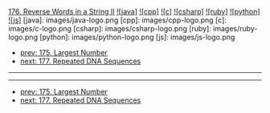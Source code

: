[176. Reverse Words in a String II](https://leetcode.com/problems/reverse-words-in-a-string-ii/)
[![java]](https://github.com/leetcode-study-group/leetcode-java-solutions/blob/master/176-reverse-words-in-a-string-ii.md)
[![cpp]](https://github.com/leetcode-study-group/leetcode-cpp-solutions/blob/master/176-reverse-words-in-a-string-ii.md)
[![c]](https://github.com/leetcode-study-group/leetcode-c-solutions/blob/master/176-reverse-words-in-a-string-ii.md)
[![csharp]](https://github.com/leetcode-study-group/leetcode-csharp-solutions/blob/master/176-reverse-words-in-a-string-ii.md)
[![ruby]](https://github.com/leetcode-study-group/leetcode-ruby-solutions/blob/master/176-reverse-words-in-a-string-ii.md)
[![python]](https://github.com/leetcode-study-group/leetcode-python-solutions/blob/master/176-reverse-words-in-a-string-ii.md)
[![js]](https://github.com/leetcode-study-group/leetcode-js-solutions/blob/master/176-reverse-words-in-a-string-ii.md)
[java]: images/java-logo.png
[cpp]: images/cpp-logo.png
[c]: images/c-logo.png
[csharp]: images/csharp-logo.png
[ruby]: images/ruby-logo.png
[python]: images/python-logo.png
[js]: images/js-logo.png

- [prev: 175. Largest Number](175-largest-number.md)
- [next: 177. Repeated DNA Sequences](177-repeated-dna-sequences.md)

---


---

- [prev: 175. Largest Number](175-largest-number.md)
- [next: 177. Repeated DNA Sequences](177-repeated-dna-sequences.md)
